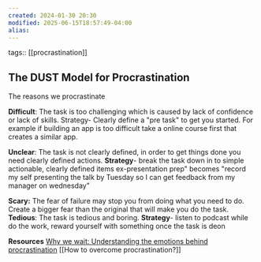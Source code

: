 ```yaml
---
created: 2024-01-30 20:30
modified: 2025-06-15T18:57:49-04:00
alias: 
---
```

tags:: [[procrastination]]

## The DUST Model for Procrastination

The reasons we procrastinate

**Difficult**: The task is too challenging which is caused by lack of confidence or lack of skills.
	Strategy- Clearly define a "pre task" to get you started. For example if building an app is too difficult take a online course first that creates a similar app.

**Unclear**: The task is not clearly defined, in order to get things done you need clearly defined actions.
	**Strategy**- break the task down in to simple actionable, clearly defined items ex-presentation prep" becomes "record my self presenting the talk by Tuesday so I can get feedback from my manager on wednesday"

**Scary:** The fear of failure may stop you from doing what you need to do. Create a bigger fear than the original that will make you do the task.
**Tedious**: The task is tedious and boring.
	**Strategy**- listen to podcast while do the work, reward yourself with something once the task is deon

**Resources**
[Why we wait: Understanding the emotions behind procrastination](https://nesslabs.com/procrastination-emotions)
[[How to overcome procrastination?]]
